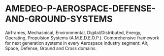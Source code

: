 # AMEDEO-P-AEROSPACE-DEFENSE-AND-GROUND-SYSTEMS
Airframes, Mechasnical, Environmental, Digital/Distributed, Energy, Operating, Propulsion Systems (A.M.E.D.E.O.P.).
Comprehensive framework for next generation systems in every Aerospace industry segment: Air, Space, Defense, Ground and Cross domains.
